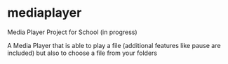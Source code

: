 # mediaplayer
Media Player Project for School (in progress)

A Media Player that is able to play a file (additional features like pause are included)
but also to choose a file from your folders
